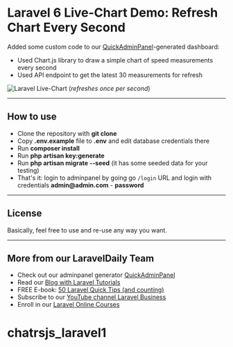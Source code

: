 # Laravel 6 Live-Chart Demo: Refresh Chart Every Second

Added some custom code to our [QuickAdminPanel](https://quickadminpanel.com)-generated dashboard:

- Used Chart.js library to draw a simple chart of speed measurements every second
- Used API endpoint to get the latest 30 measurements for refresh

![Laravel Live-Chart](https://laraveldaily.com/wp-content/uploads/2019/12/Screen-Shot-2019-12-18-at-10.23.13-AM.png)
(_refreshes once per second_)

- - - - -

## How to use

- Clone the repository with __git clone__
- Copy __.env.example__ file to __.env__ and edit database credentials there
- Run __composer install__
- Run __php artisan key:generate__
- Run __php artisan migrate --seed__ (it has some seeded data for your testing)
- That's it: login to adminpanel by going go `/login` URL and login with credentials __admin@admin.com__ - __password__


- - - - -

## License

Basically, feel free to use and re-use any way you want.

- - - - -

## More from our LaravelDaily Team

- Check out our adminpanel generator [QuickAdminPanel](https://quickadminpanel.com)
- Read our [Blog with Laravel Tutorials](https://laraveldaily.com)
- FREE E-book: [50 Laravel Quick Tips (and counting)](https://laraveldaily.com/free-e-book-40-laravel-quick-tips-and-counting/)
- Subscribe to our [YouTube channel Laravel Business](https://www.youtube.com/channel/UCTuplgOBi6tJIlesIboymGA)
- Enroll in our [Laravel Online Courses](https://laraveldaily.teachable.com/)
# chatrsjs_laravel1
